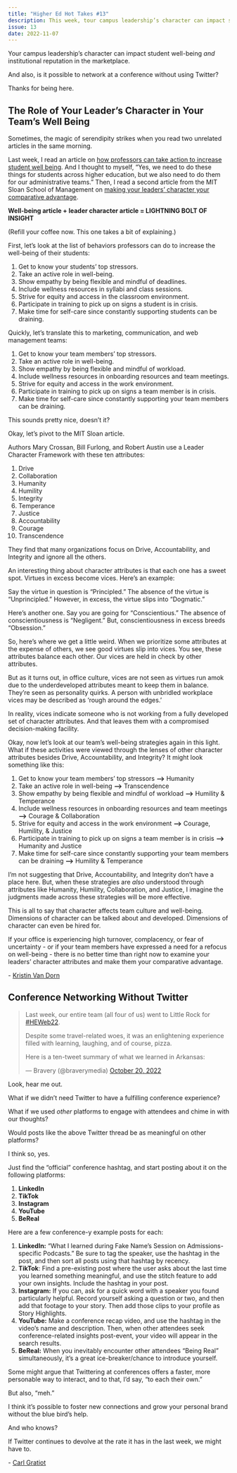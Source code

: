 ```yaml
---
title: "Higher Ed Hot Takes #13"
description: This week, tour campus leadership’s character can impact student well-being AND institutional reputation in the marketplace.
issue: 13
date: 2022-11-07
---
```


Your campus leadership’s character can impact student well-being _and_ institutional reputation in the marketplace.

And also, is it possible to network at a conference without using Twitter?

Thanks for being here.

The Role of Your Leader’s Character in Your Team’s Well Being
-------------------------------------------------------------

Sometimes, the magic of serendipity strikes when you read two unrelated articles in the same morning.

Last week, I read an article on [how professors can take action to increase student well being](https://www.insidehighered.com/news/2022/05/17/seven-professor-actions-contribute-student-well-being-infographic?utm_campaign=Higher%20Ed%20Hot%20Takes&utm_medium=email&utm_source=Revue%20newsletter#at_pco=cfd-1.0). And I thought to myself, “Yes, we need to do these things for students across higher education, but we also need to do them for our administrative teams.” Then, I read a second article from the MIT Sloan School of Management on [making your leaders’ character your comparative advantage](https://sloanreview.mit.edu/article/make-leader-character-your-competitive-edge/?utm_campaign=Higher%20Ed%20Hot%20Takes&utm_medium=email&utm_source=Revue%20newsletter).

**Well-being article + leader character article = LIGHTNING BOLT OF INSIGHT**

(Refill your coffee now. This one takes a bit of explaining.)

First, let’s look at the list of behaviors professors can do to increase the well-being of their students:

1. Get to know your students’ top stressors.
2. Take an active role in well-being.
3. Show empathy by being flexible and mindful of deadlines.
4. Include wellness resources in syllabi and class sessions.
5. Strive for equity and access in the classroom environment.
6. Participate in training to pick up on signs a student is in crisis.
7. Make time for self-care since constantly supporting students can be draining.

Quickly, let’s translate this to marketing, communication, and web management teams:

1. Get to know your team members’ top stressors.
2. Take an active role in well-being.
3. Show empathy by being flexible and mindful of workload.
4. Include wellness resources in onboarding resources and team meetings.
5. Strive for equity and access in the work environment.
6. Participate in training to pick up on signs a team member is in crisis.
7. Make time for self-care since constantly supporting your team members can be draining.

This sounds pretty nice, doesn’t it?

Okay, let’s pivot to the MIT Sloan article.

Authors Mary Crossan, Bill Furlong, and Robert Austin use a Leader Character Framework with these ten attributes:

1. Drive
2. Collaboration
3. Humanity
4. Humility
5. Integrity
6. Temperance
7. Justice
8. Accountability
9. Courage
10. Transcendence

They find that many organizations focus on Drive, Accountability, and Integrity and ignore all the others.

An interesting thing about character attributes is that each one has a sweet spot. Virtues in excess become vices. Here’s an example:

Say the virtue in question is “Principled.” The absence of the virtue is “Unprincipled.” However, in excess, the virtue slips into “Dogmatic.”

Here’s another one. Say you are going for “Conscientious.” The absence of conscientiousness is “Negligent.” But, conscientiousness in excess breeds “Obsession.”

So, here’s where we get a little weird. When we prioritize some attributes at the expense of others, we see good virtues slip into vices. You see, these attributes balance each other. Our vices are held in check by other attributes.

But as it turns out, in office culture, vices are not seen as virtues run amok due to the underdeveloped attributes meant to keep them in balance. They’re seen as personality quirks. A person with unbridled workplace vices may be described as ‘rough around the edges.’

In reality, vices indicate someone who is not working from a fully developed set of character attributes. And that leaves them with a compromised decision-making facility.

Okay, now let’s look at our team’s well-being strategies again in this light. What if these activities were viewed through the lenses of other character attributes besides Drive, Accountability, and Integrity? It might look something like this:

1. Get to know your team members’ top stressors **–>** Humanity
2. Take an active role in well-being **–>** Transcendence
3. Show empathy by being flexible and mindful of workload **–>** Humility & Temperance
4. Include wellness resources in onboarding resources and team meetings **–>** Courage & Collaboration
5. Strive for equity and access in the work environment **–>** Courage, Humility, & Justice
6. Participate in training to pick up on signs a team member is in crisis **–>** Humanity and Justice
7. Make time for self-care since constantly supporting your team members can be draining **–>** Humility & Temperance

I’m not suggesting that Drive, Accountability, and Integrity don’t have a place here. But, when these strategies are _also_ understood through attributes like Humanity, Humility, Collaboration, and Justice, I imagine the judgments made across these strategies will be more effective.

This is all to say that character affects team culture and well-being. Dimensions of character can be talked about and developed. Dimensions of character can even be hired for.

If your office is experiencing high turnover, complacency, or fear of uncertainty - or if your team members have expressed a need for a refocus on well-being - there is no better time than right now to examine your leaders’ character attributes and make them your comparative advantage.

\- [Kristin Van Dorn](https://twitter.com/yossariansghost?utm_campaign=Higher%20Ed%20Hot%20Takes&utm_medium=email&utm_source=Revue%20newsletter)

Conference Networking Without Twitter
-------------------------------------

> Last week, our entire team (all four of us) went to Little Rock for [#HEWeb22](https://twitter.com/hashtag/HEWeb22?src=hash&ref_src=twsrc%5Etfw).
>
> Despite some travel-related woes, it was an enlightening experience filled with learning, laughing, and of course, pizza.
>
> Here is a ten-tweet summary of what we learned in Arkansas:
>
> — Bravery (@braverymedia) [October 20, 2022](https://twitter.com/braverymedia/status/1583188940403589120?ref_src=twsrc%5Etfw)

Look, hear me out.

What if we didn’t need Twitter to have a fulfilling conference experience?

What if we used _other_ platforms to engage with attendees and chime in with our thoughts?

Would posts like the above Twitter thread be as meaningful on other platforms?

I think so, yes.

Just find the “official” conference hashtag, and start posting about it on the following platforms:

1. **LinkedIn**
2. **TikTok**
3. **Instagram**
4. **YouTube**
5. **BeReal**

Here are a few conference-y example posts for each:

1. **LinkedIn:** “What I learned during Fake Name’s Session on Admissions-specific Podcasts.” Be sure to tag the speaker, use the hashtag in the post, and then sort all posts using that hashtag by recency.
2. **TikTok**: Find a pre-existing post where the user asks about the last time you learned something meaningful, and use the stitch feature to add your own insights. Include the hashtag in your post.
3. **Instagram:** If you can, ask for a quick word with a speaker you found particularly helpful. Record yourself asking a question or two, and then add that footage to your story. Then add those clips to your profile as Story Highlights.
4. **YouTube:** Make a conference recap video, and use the hashtag in the video’s name and description. Then, when other attendees seek conference-related insights post-event, your video will appear in the search results.
5. **BeReal:** When you inevitably encounter other attendees “Being Real” simultaneously, it’s a great ice-breaker/chance to introduce yourself.

Some might argue that Twittering at conferences offers a faster, more personable way to interact, and to that, I’d say, “to each their own.”

But also, “meh.”

I think it’s possible to foster new connections and grow your personal brand without the blue bird’s help.

And who knows?

If Twitter continues to devolve at the rate it has in the last week, we might have to.

\- [Carl Gratiot](https://twitter.com/CarlGratiot?utm_campaign=Higher%20Ed%20Hot%20Takes&utm_medium=email&utm_source=Revue%20newsletter)
